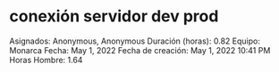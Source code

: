 # conexión servidor dev prod

Asignados: Anonymous, Anonymous
Duración (horas): 0.82
Equipo: Monarca
Fecha: May 1, 2022
Fecha de creación: May 1, 2022 10:41 PM
Horas Hombre: 1.64